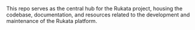 This repo serves as the central hub for the Rukata project, housing the codebase, documentation, and resources related to the development and maintenance of the Rukata platform.
